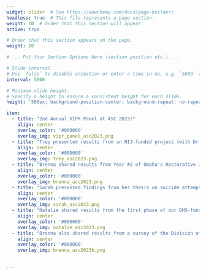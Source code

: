 ```yaml
---
widget: slider  # See https://wowchemy.com/docs/page-builder/
headless: true  # This file represents a page section.
weight: 10  # Order that this section will appear.
active: true

# Order that this section appears on the page.
weight: 20

# ... Put Your Section Options Here (section position etc.) ...

# Slide interval.
# Use `false` to disable animation or enter a time in ms, e.g. `5000` (5s).
interval: 5000

# Minimum slide height.
# Specify a height to ensure a consistent height for each slide.
height: '500px; background-position:center; background-repeat: no-repeat; background-size: contain'

item: 
  - title: "2nd Annual VIPR Panel at ASC 2023!"
    align: center
    overlay_color: '#000000'
    overlay_img: vipr_panel_asc2023.png
  - title: "Trey presented results from an NIJ-funded project (with Dr. Nix)"
    align: center
    overlay_color: '#000000'
    overlay_img: trey_asc2023.png
  - title: "Brenna shared results from Year #2 of Omaha's Restorative Justice Diversion Program (with Dr. Huff)"
    align: center
    overlay_color: '#000000'
    overlay_img: brenna_asc2023.png
  - title: "Sarah presented findings from her thesis on suicide attempts in Omaha pre/post pandemic onset (supervised by Dr. Hashimi)"
    align: center
    overlay_color: '#000000'
    overlay_img: sarah_asc2023.png
  - title: "Natalie shared results from the first phase of our DHS-funded project on insider threats in policing (with Dr. Kearns et al.)"
    align: center
    overlay_color: '#000000'
    overlay_img: natalie_asc2023.png
  - title: "Brenna also shared results from a survey of the Division of Experimental Criminology members (with Dr. Huff)"
    align: center
    overlay_color: '#000000'
    overlay_img: brenna_asc2023b.png

    
---
```

